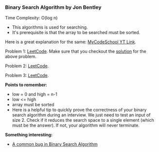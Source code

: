 ### Binary Search Algorithm by Jon Bentley

Time Complexity: O(log n)

- This algorithms is used for searching.
- It's prerequisite is that the array to be searched must be sorted.

Here is a great explanation for the same: [MyCodeSchool YT Link](https://www.youtube.com/watch?v=j5uXyPJ0Pew).

Problem 1: [LeetCode](https://leetcode.com/problems/binary-search).
Make sure that you checkout the [solution](https://leetcode.com/problems/binary-search/solution/) for the above problem.

Problem 2: [LeetCode](https://leetcode.com/problems/first-bad-version).

Problem 3: [LeetCode](https://leetcode.com/problems/search-insert-position).

**Points to remember:**
- low = 0 and high = n-1
- low <= high
- array must be sorted
- Here is a helpful tip to quickly prove the correctness of your binary search algorithm during an interview. We just need to test an input of size 2. Check if it reduces the search space to a single element (which must be the answer). If not, your algorithm will never terminate.

**Something interesting:**
- [A common bug in Binary Search Algorithm](https://ai.googleblog.com/2006/06/extra-extra-read-all-about-it-nearly.html)